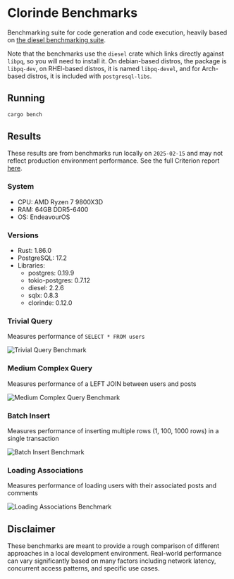 # Clorinde Benchmarks
Benchmarking suite for code generation and code execution, heavily based on [the diesel benchmarking suite](https://github.com/diesel-rs/diesel/tree/master/diesel_bench).

Note that the benchmarks use the `diesel` crate which links directly against `libpq`, so you will need to install it.
On debian-based distros, the package is `libpq-dev`, on RHEl-based distros, it is named `libpq-devel`, and for Arch-based distros, it is included with `postgresql-libs`.

## Running
```bash
cargo bench
```

## Results
These results are from benchmarks run locally on `2025-02-15` and may not reflect production environment performance. See the full Criterion report [here](https://halcyonnouveau.github.io/clorinde/benchmarks/2025-02-15/report).

### System
- CPU: AMD Ryzen 7 9800X3D
- RAM: 64GB DDR5-6400
- OS: EndeavourOS

### Versions
- Rust: 1.86.0
- PostgreSQL: 17.2
- Libraries:
  - postgres: 0.19.9
  - tokio-postgres: 0.7.12
  - diesel: 2.2.6
  - sqlx: 0.8.3
  - clorinde: 0.12.0

### Trivial Query
Measures performance of `SELECT * FROM users`

![Trivial Query Benchmark](https://raw.githubusercontent.com/halcyonnouveau/clorinde/refs/heads/main/benches/results/2025-02-15/trivial_query.svg)

### Medium Complex Query
Measures performance of a LEFT JOIN between users and posts

![Medium Complex Query Benchmark](https://raw.githubusercontent.com/halcyonnouveau/clorinde/refs/heads/main/benches/results/2025-02-15/medium_complex_query.svg)

### Batch Insert
Measures performance of inserting multiple rows (1, 100, 1000 rows) in a single transaction

![Batch Insert Benchmark](https://raw.githubusercontent.com/halcyonnouveau/clorinde/refs/heads/main/benches/results/2025-02-15/insert.svg)

### Loading Associations
Measures performance of loading users with their associated posts and comments

![Loading Associations Benchmark](https://raw.githubusercontent.com/halcyonnouveau/clorinde/refs/heads/main/benches/results/2025-02-15/loading_associations_sequentially.svg)

## Disclaimer
These benchmarks are meant to provide a rough comparison of different approaches in a local development environment. Real-world performance can vary significantly based on many factors including network latency, concurrent access patterns, and specific use cases.
